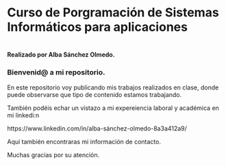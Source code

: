 <head>
  <h1>Curso de Porgramación de Sistemas Informáticos para aplicaciones<h1>
  <h4>Realizado por Alba Sánchez Olmedo.</h4>  
</head>
<body background-color: white | transparent | inherit>
  <h3>Bienvenid@ a mi repositorio.</h3>
  <p>En este repositorio voy publicando mis trabajos realizados en clase, donde puede observarse que tipo de contenido estamos trabajando.</p>
  <p>También podéis echar un vistazo a mi expereiencia laboral y académica en mi linkedi:n</p>
  <href>https://www.linkedin.com/in/alba-sánchez-olmedo-8a3a412a9/</href>
  <p>Aquí también encontraras mi información de contacto.</p>
  <p>Muchas gracias por su atención.</p>
</body>
